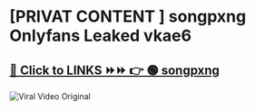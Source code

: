 
 # [PRIVAT CONTENT ] songpxng Onlyfans Leaked vkae6

## <h2><a href="https://clipsfans.com/songpxng&ref=git">🔗 Click to LINKS ⏩⏩ 👉 🟢 songpxng </a></h2>

<a href="https://clipsfans.com/songpxng&ref=git" rel="nofollow" data-target="animated-image.originalLink"><img src="https://i.ibb.co.com/xMMVF88/686577567.gif" alt="Viral Video Original" style="max-width: 100%; display: inline-block;" data-target="animated-image.originalImage"></a>

